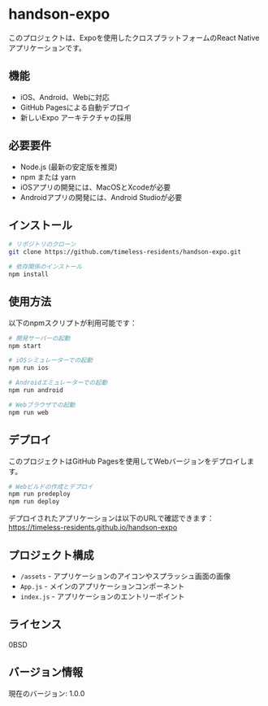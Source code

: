 # handson-expo

このプロジェクトは、Expoを使用したクロスプラットフォームのReact Nativeアプリケーションです。

## 機能

- iOS、Android、Webに対応
- GitHub Pagesによる自動デプロイ
- 新しいExpo アーキテクチャの採用

## 必要要件

- Node.js (最新の安定版を推奨)
- npm または yarn
- iOSアプリの開発には、MacOSとXcodeが必要
- Androidアプリの開発には、Android Studioが必要

## インストール

```bash
# リポジトリのクローン
git clone https://github.com/timeless-residents/handson-expo.git

# 依存関係のインストール
npm install
```

## 使用方法

以下のnpmスクリプトが利用可能です：

```bash
# 開発サーバーの起動
npm start

# iOSシミュレーターでの起動
npm run ios

# Androidエミュレーターでの起動
npm run android

# Webブラウザでの起動
npm run web
```

## デプロイ

このプロジェクトはGitHub Pagesを使用してWebバージョンをデプロイします。

```bash
# Webビルドの作成とデプロイ
npm run predeploy
npm run deploy
```

デプロイされたアプリケーションは以下のURLで確認できます：
https://timeless-residents.github.io/handson-expo

## プロジェクト構成

- `/assets` - アプリケーションのアイコンやスプラッシュ画面の画像
- `App.js` - メインのアプリケーションコンポーネント
- `index.js` - アプリケーションのエントリーポイント

## ライセンス

0BSD

## バージョン情報

現在のバージョン: 1.0.0

